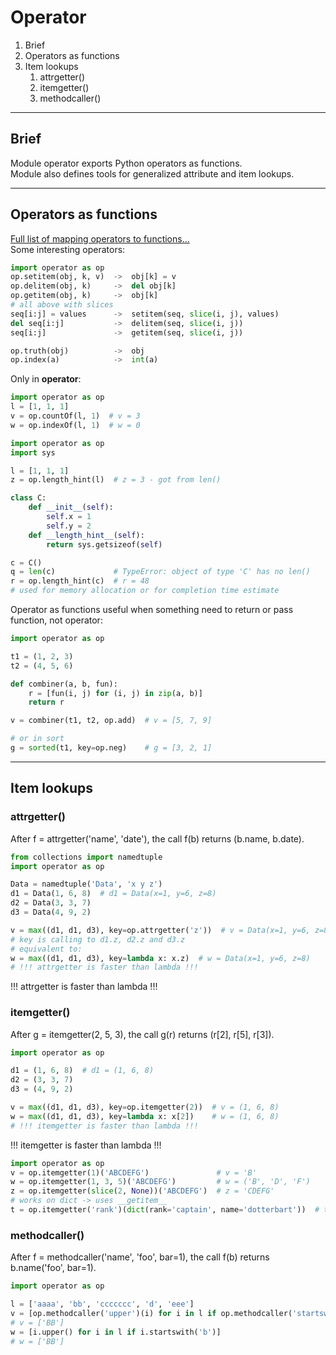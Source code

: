 # Operator
1. Brief
2. Operators as functions
3. Item lookups
   1. attrgetter()
   2. itemgetter()
   3. methodcaller()


---

## Brief
Module operator exports Python operators as functions.  
Module also defines tools for generalized attribute and item lookups.  

---

## Operators as functions
[Full list of mapping operators to functions...](https://docs.python.org/3/library/operator.html#mapping-operators-to-functions)  
Some interesting operators:
```python
import operator as op 
op.setitem(obj, k, v)  ->  obj[k] = v
op.delitem(obj, k)     ->  del obj[k]
op.getitem(obj, k)     ->  obj[k]
# all above with slices
seq[i:j] = values      ->  setitem(seq, slice(i, j), values)
del seq[i:j]           ->  delitem(seq, slice(i, j))
seq[i:j]               ->  getitem(seq, slice(i, j))

op.truth(obj)          ->  obj
op.index(a)            ->  int(a)
```
Only in **operator**:
```python
import operator as op
l = [1, 1, 1]
v = op.countOf(l, 1)  # v = 3
w = op.indexOf(l, 1)  # w = 0
```
```python
import operator as op
import sys

l = [1, 1, 1]  
z = op.length_hint(l)  # z = 3 - got from len()

class C:
    def __init__(self):
        self.x = 1
        self.y = 2
    def __length_hint__(self):
        return sys.getsizeof(self)

c = C()
q = len(c)             # TypeError: object of type 'C' has no len()
r = op.length_hint(c)  # r = 48
# used for memory allocation or for completion time estimate
```
Operator as functions useful when something need to return or pass function, not operator:
```python
import operator as op

t1 = (1, 2, 3)
t2 = (4, 5, 6)

def combiner(a, b, fun):
    r = [fun(i, j) for (i, j) in zip(a, b)]
    return r

v = combiner(t1, t2, op.add)  # v = [5, 7, 9]

# or in sort
g = sorted(t1, key=op.neg)    # g = [3, 2, 1]
```

---

## Item lookups

### attrgetter()
After f = attrgetter('name', 'date'), the call f(b) returns (b.name, b.date).
```python
from collections import namedtuple
import operator as op

Data = namedtuple('Data', 'x y z')
d1 = Data(1, 6, 8)  # d1 = Data(x=1, y=6, z=8)
d2 = Data(3, 3, 7)
d3 = Data(4, 9, 2)

v = max((d1, d1, d3), key=op.attrgetter('z'))  # v = Data(x=1, y=6, z=8)
# key is calling to d1.z, d2.z and d3.z
# equivalent to:
w = max((d1, d1, d3), key=lambda x: x.z)  # w = Data(x=1, y=6, z=8)
# !!! attrgetter is faster than lambda !!!
```
!!! attrgetter is faster than lambda !!!
### itemgetter()
After g = itemgetter(2, 5, 3), the call g(r) returns (r[2], r[5], r[3]).
```python
import operator as op

d1 = (1, 6, 8)  # d1 = (1, 6, 8)
d2 = (3, 3, 7)
d3 = (4, 9, 2)

v = max((d1, d1, d3), key=op.itemgetter(2))  # v = (1, 6, 8)
w = max((d1, d1, d3), key=lambda x: x[2])    # w = (1, 6, 8)
# !!! itemgetter is faster than lambda !!!
```
!!! itemgetter is faster than lambda !!!
```python
import operator as op
v = op.itemgetter(1)('ABCDEFG')               # v = 'B'
w = op.itemgetter(1, 3, 5)('ABCDEFG')         # w = ('B', 'D', 'F')
z = op.itemgetter(slice(2, None))('ABCDEFG')  # z = 'CDEFG'
# works on dict -> uses __getitem__
t = op.itemgetter('rank')(dict(rank='captain', name='dotterbart'))  # t = 'captain'
```

### methodcaller()
After f = methodcaller('name', 'foo', bar=1), the call f(b) returns b.name('foo', bar=1).  
```python
import operator as op

l = ['aaaa', 'bb', 'ccccccc', 'd', 'eee']
v = [op.methodcaller('upper')(i) for i in l if op.methodcaller('startswith', 'b')(i)]
# v = ['BB']
w = [i.upper() for i in l if i.startswith('b')]
# w = ['BB']
```